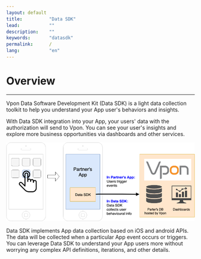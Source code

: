 ```yaml
---
layout: default
title:          "Data SDK"
lead:           ""
description:    ""
keywords:       "datasdk"
permalink:      /
lang:           "en"
---
```


# Overview
---

Vpon Data Software Development Kit (Data SDK) is a light data collection toolkit to help you understand your App user's behaviors and insights.

With Data SDK integration into your App, your users' data with the authorization will send to Vpon. You can see your user's insights and explore more business opportunities via dashboards and other services. 

![](/docs/images/introduction.png)

Data SDK implements App data collection based on iOS and android APIs. The data will be collected when a particular App event occurs or triggers. You can leverage Data SDK to understand your App users more without worrying any complex API definitions, iterations, and other details. 
